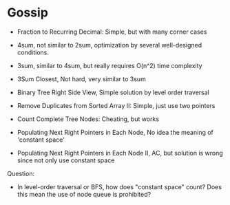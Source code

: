 # Gossip

* Fraction to Recurring Decimal: Simple, but with many corner cases

* 4sum, not similar to 2sum, optimization by several well-designed conditions.
* 3sum, similar to 4sum, but really requires O(n^2) time complexity
* 3Sum Closest, Not hard, very similar to 3sum  

* Binary Tree Right Side View, Simple solution by level order traversal 

* Remove Duplicates from Sorted Array II: Simple, just use two pointers 

* Count Complete Tree Nodes: Cheating, but works 

* Populating Next Right Pointers in Each Node, No idea the meaning of 'constant space'
* Populating Next Right Pointers in Each Node II, AC, but solution is wrong since not only use constant space

Question: 
* In level-order traversal or BFS, how does "constant space" count? 
    Does this mean the use of node queue is prohibited? 